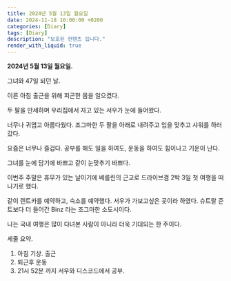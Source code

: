 ```yaml
---
title: 2024년 5월 13일 월요일
date: 2024-11-18 10:00:00 +0200
categories: [Diary]
tags: [Diary]
description: "보호된 컨텐츠 입니다."
render_with_liquid: true
---
```





**2024년 5월 13일 월요일.**



그녀와 47일 되던 날.



이른 아침 출근을 위해 피곤한 몸을 일으켰다.



두 팔을 만세하며 우리집에서 자고 있는 서우가 눈에 들어왔다.



너무나 귀엽고 아름다웠다. 조그마한 두 팔을 아래로 내려주고 입을 맞추고 샤워를 하러 갔다.



요즘은 너무나 즐겁다. 공부를 해도 일을 하여도, 운동을 하여도 힘이나고 기운이 난다.



그녀를 눈에 담기에 바쁘고 같이 눈맞추기 바쁘다.



이번주 주말은 휴무가 있는 날이기에 베를린의 근교로 드라이브겸 2박 3일 첫 여행을 떠나기로 했다.



같이 렌트카를 예약하고, 숙소를 예약했다. 서우가 가보고싶은 곳이라 하였다. 슈트랄 준트보다 더 들어간 Binz 라는 조그마한 소도시이다.



나는 국내 여행은 많이 다녀본 사람이 아니라 더욱 기대되는 한 주이다.



세줄 요약.

1. 아침 기상. 출근
2. 퇴근후 운동
3. 21시 52분 까지 서우와 디스코드에서 공부.  



